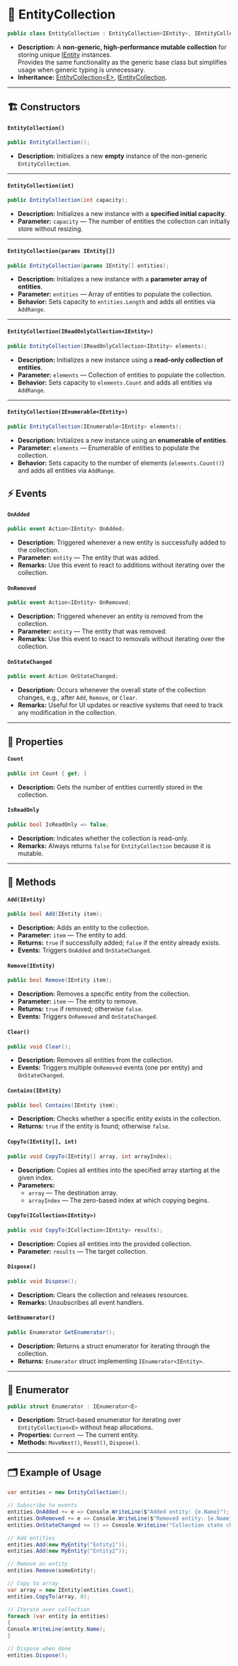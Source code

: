 # 🧩 EntityCollection

```csharp
public class EntityCollection : EntityCollection<IEntity>, IEntityCollection
```

- **Description:** A **non-generic, high-performance mutable collection** for storing
  unique [IEntity](../Entities/IEntity.md) instances.  
  Provides the same functionality as the generic base class but simplifies usage when generic typing is unnecessary.
- **Inheritance:** [EntityCollection\<E>](EntityCollection%601.md), [IEntityCollection](IEntityCollection.md).

---

## 🏗 Constructors

#### `EntityCollection()`

```csharp
public EntityCollection();
```

- **Description:** Initializes a new **empty** instance of the non-generic `EntityCollection`.

---

#### `EntityCollection(int)`

```csharp
public EntityCollection(int capacity);
```

- **Description:** Initializes a new instance with a **specified initial capacity**.
- **Parameter:** `capacity` — The number of entities the collection can initially store without resizing.

---

#### `EntityCollection(params IEntity[])`

```csharp
public EntityCollection(params IEntity[] entities);
```

- **Description:** Initializes a new instance with a **parameter array of entities**.
- **Parameter:** `entities` — Array of entities to populate the collection.
- **Behavior:** Sets capacity to `entities.Length` and adds all entities via `AddRange`.

---

#### `EntityCollection(IReadOnlyCollection<IEntity>)`

```csharp
public EntityCollection(IReadOnlyCollection<IEntity> elements);
```

- **Description:** Initializes a new instance using a **read-only collection of entities**.
- **Parameter:** `elements` — Collection of entities to populate the collection.
- **Behavior:** Sets capacity to `elements.Count` and adds all entities via `AddRange`.

---

#### `EntityCollection(IEnumerable<IEntity>)`

```csharp
public EntityCollection(IEnumerable<IEntity> elements);
```

- **Description:** Initializes a new instance using an **enumerable of entities**.
- **Parameter:** `elements` — Enumerable of entities to populate the collection.
- **Behavior:** Sets capacity to the number of elements (`elements.Count()`) and adds all entities via `AddRange`.

## ⚡ Events

#### `OnAdded`

```csharp
public event Action<IEntity> OnAdded;
```

- **Description:** Triggered whenever a new entity is successfully added to the collection.
- **Parameter:** `entity` — The entity that was added.
- **Remarks:** Use this event to react to additions without iterating over the collection.

#### `OnRemoved`

```csharp
public event Action<IEntity> OnRemoved;
```

- **Description:** Triggered whenever an entity is removed from the collection.
- **Parameter:** `entity` — The entity that was removed.
- **Remarks:** Use this event to react to removals without iterating over the collection.

#### `OnStateChanged`

```csharp
public event Action OnStateChanged;
```

- **Description:** Occurs whenever the overall state of the collection changes, e.g., after `Add`, `Remove`, or `Clear`.
- **Remarks:** Useful for UI updates or reactive systems that need to track any modification in the collection.

---

## 🔑 Properties

#### `Count`

```csharp
public int Count { get; }
```

- **Description:** Gets the number of entities currently stored in the collection.

#### `IsReadOnly`

```csharp
public bool IsReadOnly => false;
```

- **Description:** Indicates whether the collection is read-only.
- **Remarks:** Always returns `false` for `EntityCollection` because it is mutable.

---

## 🏹 Methods

#### `Add(IEntity)`

```csharp
public bool Add(IEntity item);
```

- **Description:** Adds an entity to the collection.
- **Parameter:** `item` — The entity to add.
- **Returns:** `true` if successfully added; `false` if the entity already exists.
- **Events:** Triggers `OnAdded` and `OnStateChanged`.

#### `Remove(IEntity)`

```csharp
public bool Remove(IEntity item);
```

- **Description:** Removes a specific entity from the collection.
- **Parameter:** `item` — The entity to remove.
- **Returns:** `true` if removed; otherwise `false`.
- **Events:** Triggers `OnRemoved` and `OnStateChanged`.

#### `Clear()`

```csharp
public void Clear();
```

- **Description:** Removes all entities from the collection.
- **Events:** Triggers multiple `OnRemoved` events (one per entity) and `OnStateChanged`.

#### `Contains(IEntity)`

```csharp
public bool Contains(IEntity item);
```

- **Description:** Checks whether a specific entity exists in the collection.
- **Returns:** `true` if the entity is found; otherwise `false`.

#### `CopyTo(IEntity[], int)`

```csharp
public void CopyTo(IEntity[] array, int arrayIndex);
```

- **Description:** Copies all entities into the specified array starting at the given index.
- **Parameters:**
    - `array` — The destination array.
    - `arrayIndex` — The zero-based index at which copying begins.

#### `CopyTo(ICollection<IEntity>)`

```csharp
public void CopyTo(ICollection<IEntity> results);
```

- **Description:** Copies all entities into the provided collection.
- **Parameter:** `results` — The target collection.

#### `Dispose()`

```csharp
public void Dispose();
```

- **Description:** Clears the collection and releases resources.
- **Remarks:** Unsubscribes all event handlers.

#### `GetEnumerator()`

```csharp
public Enumerator GetEnumerator();
```

- **Description:** Returns a struct enumerator for iterating through the collection.
- **Returns:** `Enumerator` struct implementing `IEnumerator<IEntity>`.

---

## 🧩 Enumerator

```csharp
public struct Enumerator : IEnumerator<E>
```

- **Description:** Struct-based enumerator for iterating over `EntityCollection<E>` without heap allocations.
- **Properties:** `Current` — The current entity.
- **Methods:** `MoveNext()`, `Reset()`, `Dispose()`.


---

## 🗂 Example of Usage

```csharp
var entities = new EntityCollection();

// Subscribe to events
entities.OnAdded += e => Console.WriteLine($"Added entity: {e.Name}");
entities.OnRemoved += e => Console.WriteLine($"Removed entity: {e.Name}");
entities.OnStateChanged += () => Console.WriteLine("Collection state changed");

// Add entities
entities.Add(new MyEntity("Entity1"));
entities.Add(new MyEntity("Entity2"));

// Remove an entity
entities.Remove(someEntity);

// Copy to array
var array = new IEntity[entities.Count];
entities.CopyTo(array, 0);

// Iterate over collection
foreach (var entity in entities)
{
Console.WriteLine(entity.Name);
}

// Dispose when done
entities.Dispose();
```